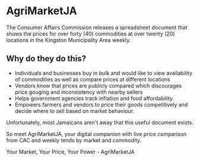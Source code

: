 # AgriMarketJA

The Consumer Affairs Commission releases a spreadsheet document that shows the prices for over forty (40) commodities at over twenty (20) locations in the Kingston Municipality Area weekly.

## Why do they do this?
- Individuals and businesses buy in bulk and would like to view availability of commodities as well as compare prices at different locations
- Vendors know that prices are publicly compared which discourages price gouging and inconsistency with nearby sellers
- Helps government agencies track inflation and food affordability.
- Empowers farmers and vendors to price their goods competitively and decide where to sell based on market behaviour. 

Unfortunately, most Jamaicans aren't away that this useful document exists.

So meet AgriMarketJA, your digital companion with live price comparison from CAC and weekly tends by market and commodity.

Your Market, Your Price, Your Power - AgriMarketJA